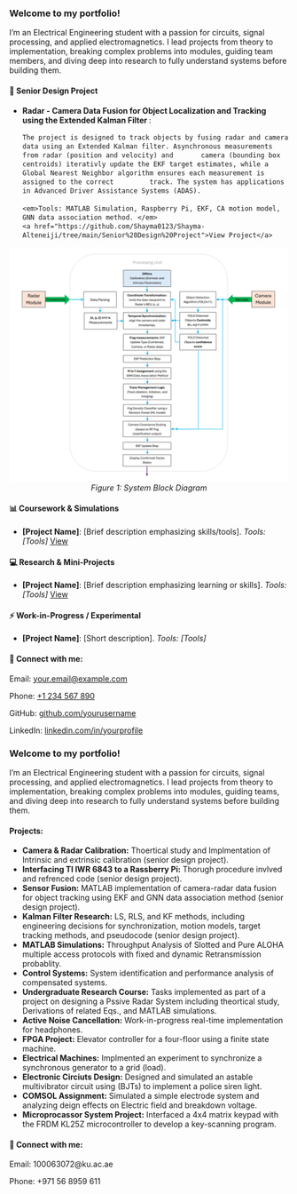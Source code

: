 <h3>Welcome to my portfolio!</h3>

<p> I’m an Electrical Engineering student with a passion for circuits, signal processing, and applied electromagnetics. I lead projects from theory to implementation, breaking complex problems into modules, guiding team members, and diving deep into research to fully understand systems before building them. </p>

<h4>🚀 Senior Design Project </h4>
<ul>
  <li>
    <strong> Radar - Camera Data Fusion for Object Localization and Tracking using the Extended Kalman Filter </strong>: 

    The project is designed to track objects by fusing radar and camera data using an Extended Kalman filter. Asynchronous measurements from radar (position and velocity) and       camera (bounding box centroids) iterativly update the EKF target estimates, while a Global Nearest Neighbor algorithm ensures each measurement is assigned to the correct         track. The system has applications in Advanced Driver Assistance Systems (ADAS). 

    <em>Tools: MATLAB Simulation, Raspberry Pi, EKF, CA motion model, GNN data association method. </em>  
    <a href="https://github.com/Shayma0123/Shayma-Alteneiji/tree/main/Senior%20Design%20Project">View Project</a> 

  </li>
</ul>


<p align="center">
    <img src="Senior Design Project/System Block Diagram .png" alt="System Block Diagram" width="600">
  <em>Figure 1: System Block Diagram</em>
</p>

<h4>📊 Coursework & Simulations</h4>
<ul>
  <li><strong>[Project Name]</strong>: [Brief description emphasizing skills/tools]. <em>Tools: [Tools]</em> <a href="[link]">View</a></li>
  <!-- Add more projects as needed -->
</ul>

<h4>💻 Research & Mini-Projects</h4>
<ul>
  <li><strong>[Project Name]</strong>: [Brief description emphasizing learning or skills]. <em>Tools: [Tools]</em> <a href="[link]">View</a></li>
  <!-- Add more projects -->
</ul>

<h4>⚡ Work-in-Progress / Experimental</h4>
<ul>
  <li><strong>[Project Name]</strong>: [Short description]. <em>Tools: [Tools]</em></li>
</ul>

<h4>🤳 Connect with me:</h4>
<p>Email: <a href="mailto:your.email@example.com">your.email@example.com</a></p>
<p>Phone: <a href="tel:+1234567890">+1 234 567 890</a></p>
<p>GitHub: <a href="https://github.com/yourusername">github.com/yourusername</a></p>
<p>LinkedIn: <a href="https://www.linkedin.com/in/yourprofile/">linkedin.com/in/yourprofile</a></p>

</div>



<h3>Welcome to my portfolio!</h3>
<p>I’m an Electrical Engineering student with a passion for circuits, signal processing, and applied electromagnetics. I lead projects from theory to implementation, breaking complex problems into modules, guiding teams, and diving deep into research to fully understand systems before building them.</p>

<h4>Projects:</h4>
<ul>
  <li><strong>Camera & Radar Calibration:</strong> Thoertical study and Implmentation of Intrinsic and extrinsic calibration (senior design project).</li>
  <li><strong>Interfacing TI IWR 6843 to a Rassberry Pi:</strong> Thorugh procedure invlved and refrenced code (senior design project).</li>
  <li><strong>Sensor Fusion:</strong> MATLAB implementation of camera-radar data fusion for object tracking using EKF and GNN data association method (senior design project).</li>
  <li><strong>Kalman Filter Research:</strong> LS, RLS, and KF methods, including engineering decisions for synchronization, motion models, target tracking methods, and pseudocode (senior design project).</li>
  <li><strong>MATLAB Simulations:</strong> Throughput Analysis of Slotted and Pure ALOHA multiple access protocols with fixed and dynamic Retransmission probablity.</li>
  <li><strong>Control Systems:</strong> System identification and performance analysis of compensated systems.</li>
  <li><strong>Undergraduate Research Course:</strong> Tasks implemented as part of a project on designing a Pssive Radar System including theortical study, Derivations of related Eqs., and MATLAB simulations.</li>
  <li><strong>Active Noise Cancellation:</strong> Work-in-progress real-time implementation for headphones.</li>
  <li><strong>FPGA Project:</strong> Elevator controller for a four-floor using a finite state machine.</li>
  <li><strong>Electrical Machines:</strong> Implmented an experiment to synchronize a synchronous generator to a grid (load).</li> 
  <li><strong>Electronic Circiuts Design:</strong> Designed and simulated an astable multivibrator circuit using (BJTs) to implement a police siren light.</li>
  <li><strong> COMSOL Assignment:</strong> Simulated a simple electrode system and analyzing deign effects on Electric field and breakdown voltage.</li>
  <li><strong> Microprocassor System Project:</strong> Interfaced a 4x4 matrix keypad with the FRDM KL25Z microcontroller to develop a key-scanning program.</li>
</ul>

<h4>🤳 Connect with me:</h4>
<p>Email: 100063072@ku.ac.ae </p>
<p>Phone: +971 56 8959 611 </p>


